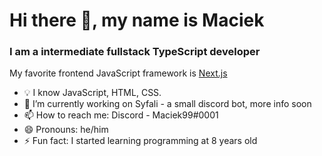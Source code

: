# Hi there 👋, my name is Maciek
### I am a intermediate fullstack TypeScript developer


My favorite frontend JavaScript framework is [Next.js](https://nextjs.org/)

- 💡 I know JavaScript, HTML, CSS.
- 🔭 I’m currently working on Syfali - a small discord bot, more info soon 
- 📫 How to reach me: Discord - Maciek99#0001 
- 😄 Pronouns: he/him 
- ⚡ Fun fact: I started learning programming at 8 years old 
